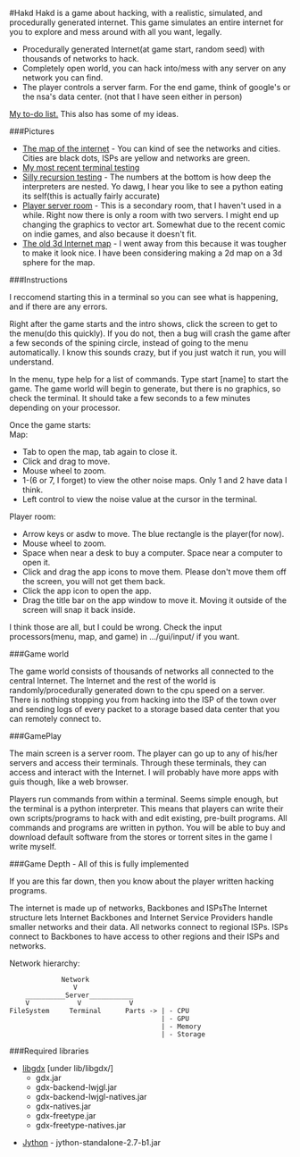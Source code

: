 #Hakd
Hakd is a game about hacking, with a realistic, simulated, and procedurally generated internet. This game simulates an entire internet for you to explore and mess around with all you want, legally.
 * Procedurally generated Internet(at game start, random seed) with thousands of networks to hack.
 * Completely open world, you can hack into/mess with any server on any network you can find.
 * The player controls a server farm. For the end game, think of google's or the nsa's data center. (not that I have seen either in person)

[My to-do list.](https://trello.com/b/aPgl1zpo/hak-d) This also has some of my ideas.


###Pictures

 * [The map of the internet](https://pbs.twimg.com/media/Be28I2MCcAARgYY.png:large) - You can kind of see the networks and cities. Cities are black dots, ISPs are yellow and networks are green.
 * [My most recent terminal testing](https://pbs.twimg.com/media/Bfmh5K2CIAAw7xY.png:large)
 * [Silly recursion testing](https://pbs.twimg.com/media/BZziL6iCYAA2dE9.png:large) - The numbers at the bottom is how deep the interpreters are nested. Yo dawg, I hear you like to see a python eating its self(this is actually fairly accurate)
 * [Player server room](https://pbs.twimg.com/media/BPKDzizCAAM8yrx.png:large) - This is a secondary room, that I haven't used in a while. Right now there is only a room with two servers. I might end up changing the graphics to vector art. Somewhat due to the recent comic on indie games, and also because it doesn't fit.
 * [The old 3d Internet map](https://pbs.twimg.com/media/BSP9-SxCMAALpyk.png:large) - I went away from this because it was tougher to make it look nice. I have been considering making a 2d map on a 3d sphere for the map.


###Instructions

I reccomend starting this in a terminal so you can see what is happening, and if there are any errors.

Right after the game starts and the intro shows, click the screen to get to the menu(do this quickly). If you do not, then a bug will crash the game after a few seconds of the spining circle, instead of going to the menu automatically. I know this sounds crazy, but if you just watch it run, you will understand.

In the menu, type help for a list of commands. Type start [name] to start the game. The game world will begin to generate, but there is no graphics, so check the terminal. It should take a few seconds to a few minutes depending on your processor.

Once the game starts:  
Map:
 * Tab to open the map, tab again to close it.
 * Click and drag to move.
 * Mouse wheel to zoom.
 * 1-(6 or 7, I forget) to view the other noise maps. Only 1 and 2 have data I think.
 * Left control to view the noise value at the cursor in the terminal.

Player room:
 * Arrow keys or asdw to move. The blue rectangle is the player(for now).
 * Mouse wheel to zoom.
 * Space when near a desk to buy a computer. Space near a computer to open it.
 * Click and drag the app icons to move them. Please don't move them off the screen, you will not get them back.
 * Click the app icon to open the app.
 * Drag the title bar on the app window to move it. Moving it outside of the screen will snap it back inside.

I think those are all, but I could be wrong. Check the input processors(menu, map, and game) in .../gui/input/ if you want.


###Game world

The game world consists of thousands of networks all connected to the central Internet. The Internet and the rest of the world is randomly/procedurally generated down to the cpu speed on a server.  
There is nothing stopping you from hacking into the ISP of the town over and sending logs of every packet to a storage based data center that you can remotely connect to.


###GamePlay

The main screen is a server room. The player can go up to any of his/her servers and access their terminals. Through these terminals, they can access and interact with the Internet. I will probably have more apps with guis though, like a web browser.

Players run commands from within a terminal. Seems simple enough, but the terminal is a python interpreter. This means that players can write their own scripts/programs to hack with and edit existing, pre-built programs. 
All commands and programs are written in python. You will be able to buy and download default software from the stores or torrent sites in the game I write myself.


###Game Depth - All of this is fully implemented

If you are this far down, then you know about the player written hacking programs.

The internet is made up of networks, Backbones and ISPsThe Internet structure lets Internet Backbones and Internet Service Providers handle smaller networks and their data. All networks connect to regional ISPs. ISPs connect to Backbones to have access to other regions and their ISPs and networks.

Network hierarchy:

                 Network
                    V
        __________Server___________
        V            V            V
    FileSystem     Terminal      Parts -> | - CPU
                                          | - GPU
                                          | - Memory
                                          | - Storage



###Required libraries
 - [libgdx](http://libgdx.badlogicgames.com/) [under lib/libgdx/]
   * gdx.jar
   * gdx-backend-lwjgl.jar
   * gdx-backend-lwjgl-natives.jar
   * gdx-natives.jar
   * gdx-freetype.jar
   * gdx-freetype-natives.jar

* [Jython](http://www.jython.org/) - jython-standalone-2.7-b1.jar
